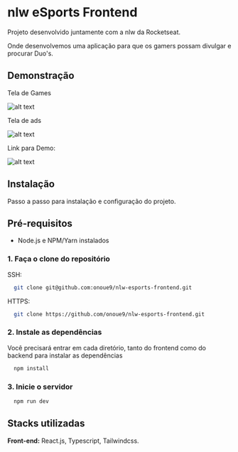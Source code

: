 
# nlw eSports Frontend

Projeto desenvolvido juntamente com a nlw da Rocketseat.

Onde desenvolvemos uma aplicação para que os gamers possam divulgar e procurar Duo's.

## Demonstração

Tela de Games

![alt text](https://cdn.discordapp.com/attachments/851591758211055627/1085577055493685422/image.png)

Tela de ads

![alt text](https://cdn.discordapp.com/attachments/851591758211055627/1085577121990197298/image.png)

Link para Demo:

![alt text](https://onoue9.github.io/nlw-esports-frontend/)

## Instalação

Passo a passo para instalação e configuração do projeto.

## Pré-requisitos

- Node.js e NPM/Yarn instalados

### 1. Faça o clone do repositório

SSH:
```bash
  git clone git@github.com:onoue9/nlw-esports-frontend.git
```
HTTPS:
```bash
  git clone https://github.com/onoue9/nlw-esports-frontend.git
```

### 2. Instale as dependências

Você precisará entrar em cada diretório, tanto do frontend como do backend para instalar as dependências

```bash
  npm install
```

### 3. Inicie o servidor

```bash
  npm run dev
```

## Stacks utilizadas

**Front-end:** React.js, Typescript, Tailwindcss.

